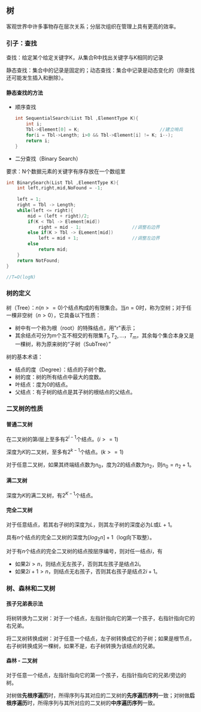 ## 树

客观世界中许多事物存在层次关系；分层次组织在管理上具有更高的效率。

### 引子：查找

查找：给定某个给定关键字K，从集合R中找出关键字与K相同的记录

静态查找：集合中的记录是固定的；动态查找：集合中记录是动态变化的（除查找还可能发生插入和删除）。

#### 静态查找的方法

- 顺序查找

  ```c
  int SequentialSearch(List Tbl ,ElementType K){
      int i;
      Tbl->Element[0] = K;                              //建立哨兵
      for(i = Tbl->Length; i>0 && Tbl->Element[i] != K; i--);
      return i;
  }
  ```

-  二分查找（Binary Search）

  要求：N个数据元素的关键字有序存放在一个数组里

  ```c
  int BinarySearch(List Tbl ,ElementType K){
      int left,right,mid,NoFound = -1;
      
      left = 1;
      right = Tbl -> Length;
      while(left <= right){
          mid = (left + right)/2;
          if(K < Tbl -> Element[mid])
              right = mid - 1;                   //调整右边界
          else if(K > Tbl -> ELement[mid])
              left = mid + 1;                    //调整左边界
          else
              return mid;
      }
      return NotFound;
  }
  
  //T=O(logN)
  ```

### 树的定义

树（Tree）：$n(n>=0)$个结点构成的有限集合。当$n=0$时，称为空树；对于任一棵非空树（$n>0$），它具备以下性质：

- 树中有一个称为根（root）的特殊结点，用"r"表示；
- 其余结点可分为m个互不相交的有限集$T_1,T_2,...，T_m$，其余每个集合本身又是一棵树，称为原来树的“子树（SubTree）”

树的基本术语：

- 结点的度（Degree）：结点的子树个数。
- 树的度：树的所有结点中最大的度数。
- 叶结点：度为0的结点。
- 父结点：有子树的结点是其子树的根结点的父结点。

### 二叉树的性质

#### 普通二叉树

在二叉树的第$i$层上至多有$2^{i-1}$个结点。$(i>=1)$

深度为$K$的二叉树，至多有$2^{k-1}$个结点。$(k>=1)$

对于任意二叉树，如果其终端结点数为$n_0$，度为2的结点数为$n_2$，则$n_0=n_2+1$。

#### 满二叉树

深度为$K$的满二叉树，有$2^{K-1}$个结点。

#### 完全二叉树

对于任意结点，若其右子树的深度为$L$，则其左子树的深度必为$L$或$L+1$。

具有$n$个结点的完全二叉树的深度为$[log_2n] +1$（log向下取整）。

对于有$n$个结点的完全二叉树的结点按层序编号，则对任一结点$i$，有

- 如果$2i>n$，则结点无左孩子，否则其左孩子是结点$2i$。
- 如果$2i+1>n$，则结点无右孩子，否则其右孩子是结点$2i+1$。

### 树、森林和二叉树

#### 孩子兄弟表示法

将树转换为二叉树：对于一个结点，左指针指向它的第一个孩子，右指针指向它的右兄弟。

将二叉树转换成树：对于任意一个结点，左子树转换成它的子树；如果是根节点，右子树转换成另一棵树，如果不是，右子树转换为该结点的兄弟。

#### 森林 - 二叉树

对于任意一个结点，左指针指向它的第一个孩子，右指针指向它的兄弟/旁边的树。

对树做**先根序遍历**时，所得序列与其对应的二叉树的**先序遍历序列**一致；对树做**后根序遍历**时，所得序列与其所对应的二叉树的**中序遍历序列**一致。

